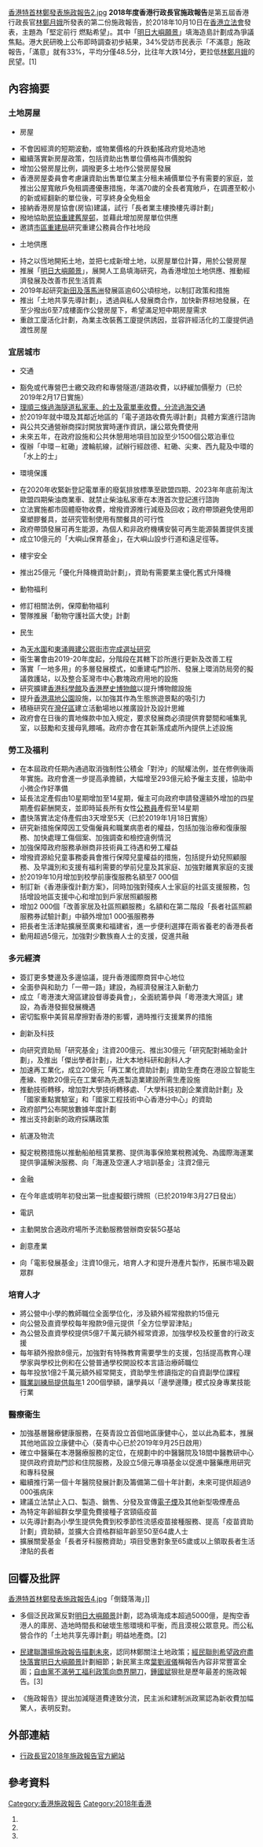 [香港特首林鄭發表施政報告2.jpg](https://zh.wikipedia.org/wiki/File:香港特首林鄭發表施政報告2.jpg "fig:香港特首林鄭發表施政報告2.jpg") **2018年度香港行政長官施政報告**是第五屆香港行政長官[林鄭月娥](../Page/林鄭月娥.md "wikilink")所發表的第二份施政報告，於2018年10月10日在[香港立法會](../Page/香港立法會.md "wikilink")發表，主題為「堅定前行 燃點希望」。其中「[明日大嶼願景](../Page/明日大嶼願景.md "wikilink")」填海造島計劃成為爭議焦點。港大民研晚上公布即時調查初步結果，34%受訪市民表示「不滿意」施政報告，「滿意」就有33%，平均分僅48.5分，比往年大跌14分，更拉低[林鄭月娥](../Page/林鄭月娥.md "wikilink")的民望。\[1\]

## 內容摘要

### 土地房屋

  - 房屋

<!-- end list -->

  - 不會因經濟的短期波動，或物業價格的升跌動搖政府覓地造地
  - 繼續落實新房屋政策，包括資助出售單位價格與市價脫鈎
  - 增加公營房屋比例，調撥更多土地作公營房屋發展
  - 香港房屋委員會考慮讓資助出售單位業主分租未補價單位予有需要的家庭，並推出公屋寬敞戶免租調遷優惠措施，年滿70歲的全長者寬敞戶，在調遷至較小的新或經翻新的單位後，可享終身全免租金
  - 接納香港房屋協會(房協)建議，試行「長者業主樓換樓先導計劃」
  - 撥地協助[房協重建舊屋邨](https://zh.wikipedia.org/wiki/房協 "wikilink")，並藉此增加房屋單位供應
  - 邀請[市區重建局](../Page/市區重建局.md "wikilink")研究重建公務員合作社地段

<!-- end list -->

  - 土地供應

<!-- end list -->

  - 持之以恆地開拓土地，並把七成新增土地，以房屋單位計算，用於公營房屋
  - 推展「[明日大嶼願景](../Page/明日大嶼願景.md "wikilink")」，展開人工島填海研究，為香港增加土地供應、推動經濟發展及改善市民生活質素
  - 2019年起研究[新田及](../Page/新田_\(香港\).md "wikilink")[落馬洲](../Page/落馬洲.md "wikilink")發展區逾60公頃棕地，以制訂政策和措施
  - 推出「土地共享先導計劃」，透過與私人發展商合作，加快新界棕地發展，在至少撥出6至7成樓面作公營房屋下，希望滿足短中期房屋需求
  - 重啟工廈活化計劃，為業主改裝舊工廈提供誘因，並容許經活化的工廈提供過渡性房屋

### 宜居城市

  - 交通

<!-- end list -->

  - 豁免或代專營巴士繳交政府和專營隧道/道路收費，以紓緩加價壓力（已於2019年2月17日實施）
  - [理順三條過海隧道私家車、的士及電單車收費，分流過海交通](../Page/三隧分流.md "wikilink")
  - 於2019年就中環及其鄰近地區的「電子道路收費先導計劃」具體方案進行諮詢
  - 與公共交通營辦商探討開放實時運作資訊，讓公眾免費使用
  - 未來五年，在政府設施和公共休憩用地項目加設至少1500個公眾泊車位
  - 復辦「中環－紅磡」渡輪航線，試辦行經啟德、紅磡、尖東、西九龍及中環的「水上的士」

<!-- end list -->

  - 環境保護

<!-- end list -->

  - 在2020年收緊新登記電單車的廢氣排放標準至歐盟四期、2023年年底前淘汰歐盟四期柴油商業車、就禁止柴油私家車在本港首次登記進行諮詢
  - 立法實施都市固體廢物收費，增撥資源推行減廢及回收；政府帶頭避免使用即棄塑膠餐具，並研究管制使用有關餐具的可行性
  - 政府帶頭發展可再生能源，為個人和非政府機構安裝可再生能源裝置提供支援
  - 成立10億元的「大嶼山保育基金」，在大嶼山設步行道和遠足徑等。

<!-- end list -->

  - 樓宇安全

<!-- end list -->

  - 推出25億元「優化升降機資助計劃」，資助有需要業主優化舊式升降機

<!-- end list -->

  - 動物福利

<!-- end list -->

  - 修訂相關法例，保障動物福利
  - 警隊推展「動物守護社區大使」計劃

<!-- end list -->

  - 民生

<!-- end list -->

  - 為[天水圍](../Page/天水圍.md "wikilink")和[東涌興建公眾街市完成選址研究](../Page/東涌_\(香港\).md "wikilink")
  - 衞生署會由2019-20年度起，分階段在其轄下診所進行更新及改善工程
  - 落實「一地多用」的多層發展模式，如重建屯門診所、發展上環消防局旁的擬議救護站，以及整合荃灣市中心數塊政府用地的設施
  - 研究擴建[香港科學館](../Page/香港科學館.md "wikilink")及[香港歷史博物館](../Page/香港歷史博物館.md "wikilink")以提升博物館設施
  - 提升[香港濕地公園](../Page/香港濕地公園.md "wikilink")設施，以加強其作為生態旅遊景點的吸引力
  - 積極研究在[灣仔區](../Page/灣仔區.md "wikilink")建立活動場地以推廣設計及設計思維
  - 政府會在日後的賣地條款中加入規定，要求發展商必須提供育嬰間和哺集乳室，以鼓勵和支援母乳餵哺。政府亦會在其新落成處所內提供上述設施

### 勞工及福利

  - 在本屆政府任期內通過取消強制性公積金「對沖」的賦權法例，並在修例後兩年實施。政府會進一步提高承擔額，大幅增至293億元給予僱主支援，協助中小微企作好準備
  - 延長法定產假由10星期增加至14星期，僱主可向政府申請發還額外增加的四星期產假薪酬開支，並即時延長所有女性[公務員](../Page/公務員.md "wikilink")產假至14星期
  - 盡快落實法定侍產假由3天增至5天（已於2019年1月18日實施）
  - 研究新措施保障因工受傷僱員和職業病患者的權益，包括加強治療和復康服務、加快處理工傷個案、加強調查和檢控違例情況
  - 加強保障政府服務承辦商非技術員工待遇和勞工權益
  - 增撥資源給兒童事務委員會推行保障兒童權益的措施，包括提升幼兒照顧服務、及早識別和支援有福利需要的學前兒童及其家庭、加強對離異家庭的支援
  - 於2019年10月增加到校學前康復服務名額至7 000個
  - 制訂新《香港康復計劃方案》，同時加強對殘疾人士家庭的社區支援服務，包括增設地區支援中心和增加到戶家居照顧服務
  - 增加2 000個「改善家居及社區照顧服務」名額和在第二階段「長者社區照顧服務券試驗計劃」中額外增加1 000張服務券
  - 把長者生活津貼擴展至廣東和福建省，進一步便利選擇在兩省養老的香港長者
  - 動用超過5億元，加強對少數族裔人士的支援，促進共融

### 多元經濟

  - 簽訂更多雙邊及多邊協議，提升香港國際商貿中心地位
  - 全面參與和助力「一帶一路」建設，為經濟發展注入新動力
  - 成立「粵港澳大灣區建設督導委員會」，全面統籌參與「粵港澳大灣區」建設，為香港發掘發展機遇
  - 密切監察中美貿易摩擦對香港的影響，適時推行支援業界的措施

<!-- end list -->

  - 創新及科技

<!-- end list -->

  - 向研究資助局「研究基金」注資200億元、推出30億元「研究配對補助金計劃」，及推出「傑出學者計劃」，壯大本地科研和創科人才
  - 加速再工業化，成立20億元「再工業化資助計劃」資助生產商在港設立智能生產線、撥款20億元在工業邨為先進製造業建設所需生產設施
  - 推動技術轉移，增加對大學技術轉移處、「大學科技初創企業資助計劃」及「國家重點實驗室」和「國家工程技術中心香港分中心」的資助
  - 政府部門公布開放數據年度計劃
  - 推出支持創新的政府採購政策

<!-- end list -->

  - 航運及物流

<!-- end list -->

  - 擬定稅務措施以推動船舶租賃業務、提供海事保險業稅務減免、為國際海運業提供爭議解決服務、向「海運及空運人才培訓基金」注資2億元

<!-- end list -->

  - 金融

<!-- end list -->

  - 在今年底或明年初發出第一批虛擬銀行牌照（已於2019年3月27日發出）

<!-- end list -->

  - 電訊

<!-- end list -->

  - 主動開放合適政府場所予流動服務營辦商安裝5G基站

<!-- end list -->

  - 創意產業

<!-- end list -->

  - 向「電影發展基金」注資10億元，培育人才和提升港產片製作，拓展市場及觀眾群

### 培育人才

  - 將公營中小學的教師職位全面學位化，涉及額外經常撥款約15億元
  - 向公營及直資學校每年撥款9億元提供「全方位學習津貼」
  - 為公營及直資學校提供5億7千萬元額外經常資源，加強學校及校董會的行政支援
  - 每年額外撥款8億元，加強對有特殊教育需要學生的支援，包括提高教育心理學家與學校比例和在公營普通學校開設校本言語治療師職位
  - 每年投放1億2千萬元額外經常開支，資助學生修讀指定的自資副學位課程
  - [職業訓練局提供每年](../Page/職業訓練局_\(香港\).md "wikilink")1 200個學額，讓學員以「邊學邊賺」模式投身專業技能行業

### 醫療衞生

  - 加強基層醫療健康服務，在葵青設立首個地區康健中心，並以此為藍本，推展其他地區設立康健中心（葵青中心已於2019年9月25日啟用）
  - 確立中醫藥在本港醫療服務的定位，在規劃中的中醫醫院及18間中醫教研中心提供政府資助門診和住院服務，及設立5億元專項基金以促進中醫藥應用研究和專科發展
  - 繼續推行第一個十年醫院發展計劃及籌備第二個十年計劃，未來可提供超過9 000張病床
  - 建議立法禁止入口、製造、銷售、分發及宣傳[電子煙](../Page/電子煙.md "wikilink")及其他新型吸煙產品
  - 為特定年齡組群女學童免費接種子宮頸癌疫苗
  - 以先導計劃為小學生提供免費到校季節性流感疫苗接種服務、提高「疫苗資助計劃」資助額，並擴大合資格群組年齡至50至64歲人士
  - 擴展關愛基金「長者牙科服務資助」項目受惠對象至65歲或以上領取長者生活津貼的長者

## 回響及批評

[香港特首林鄭發表施政報告4.jpg](https://zh.wikipedia.org/wiki/File:香港特首林鄭發表施政報告4.jpg "fig:香港特首林鄭發表施政報告4.jpg")「倒錢落海」\]\]

  - 多個泛民政黨反對[明日大嶼願景](../Page/明日大嶼願景.md "wikilink")計劃，認為填海成本超過5000億，是掏空香港人的庫房、造地時間長和破壞生態環境和平衡，而且漠視公眾意見。而公私營合作的「土地共享先導計劃」明益地產商。\[2\]

<!-- end list -->

  - [民建聯讚揚施政報告描劃未來](https://zh.wikipedia.org/wiki/民建聯 "wikilink")，認同林鄭關注土地政策；[經民聯則希望政府盡快落實](https://zh.wikipedia.org/wiki/經民聯 "wikilink")[明日大嶼願景](../Page/明日大嶼願景.md "wikilink")計劃細節；新民黨主席[葉劉淑儀](../Page/葉劉淑儀.md "wikilink")稱報告內容非常豐富全面；[自由黨不滿勞工福利政策向商界開刀](../Page/自由黨_\(香港\).md "wikilink")，[鍾國斌](../Page/鍾國斌.md "wikilink")狠批是歷年最差的施政報告。\[3\]

<!-- end list -->

  - 《施政報告》提出加減隧道費達致分流，民主派和建制派政黨認為新收費加幅驚人，表明反對。

## 外部連結

  - [行政長官2018年施政報告官方網站](http://www.policyaddress.gov.hk/2018/chi/)

## 參考資料

[Category:香港施政報告](https://zh.wikipedia.org/wiki/Category:香港施政報告 "wikilink") [Category:2018年香港](https://zh.wikipedia.org/wiki/Category:2018年香港 "wikilink")

1.
2.
3.